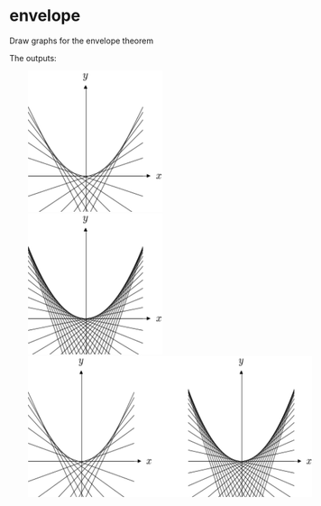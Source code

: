 envelope
========

Draw graphs for the envelope theorem

The outputs:

<img src="envelope0.png" alt="envelope0" height="250" hspace="33"/>
<img src="envelope1.png" alt="envelope1" height="250" hspace="33"/>

<img src="envelope_mult.png" alt="envelope0" height="250" hspace="33"/>
